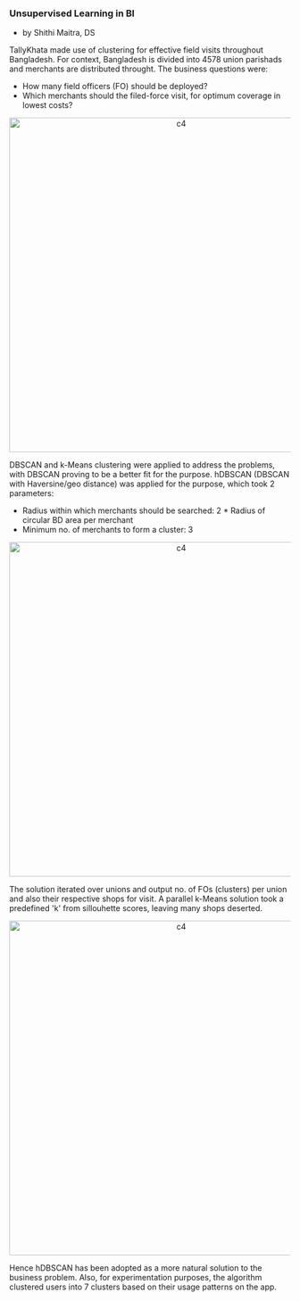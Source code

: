 ### Unsupervised Learning in BI
- by Shithi Maitra, DS

TallyKhata made use of clustering for effective field visits throughout Bangladesh. For context, Bangladesh is divided into 4578 union parishads and merchants are distributed throught. The business questions were:
- How many field officers (FO) should be deployed?
- Which merchants should the filed-force visit, for optimum coverage in lowest costs?

<p align="center"><img width="600" alt="c4" src="https://github.com/shithi30/Clusters_for_Field_Visit/assets/43873081/4d9cc36d-eaf3-4d7e-a67d-96f96413363d"></p>

DBSCAN and k-Means clustering were applied to address the problems, with DBSCAN proving to be a better fit for the purpose. hDBSCAN (DBSCAN with Haversine/geo distance) was applied for the purpose, which took 2 parameters:
- Radius within which merchants should be searched: 2 * Radius of circular BD area per merchant
- Minimum no. of merchants to form a cluster: 3

<p align="center"><img width="600" alt="c4" src="https://github.com/shithi30/Clusters_for_Field_Visit/assets/43873081/3d6f1093-bb9f-4f0f-8899-a594d8f6f672"></p>

The solution iterated over unions and output no. of FOs (clusters) per union and also their respective shops for visit. A parallel k-Means solution took a predefined 'k' from sillouhette scores, leaving many shops deserted. 

<p align="center"><img width="600" alt="c4" src="https://github.com/shithi30/Clusters_for_Field_Visit/assets/43873081/877cb376-f9af-4578-ab17-9711565734ee"></p>

Hence hDBSCAN has been adopted as a more natural solution to the business problem. Also, for experimentation purposes, the algorithm clustered users into 7 clusters based on their usage patterns on the app. 
